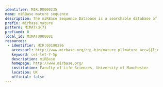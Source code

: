 ```yaml
---
identifier: MIR:00000235
name: miRBase mature sequence
description: The miRBase Sequence Database is a searchable database of published miRNA sequences and annotation. This collection refers specifically to the mature miRNA sequence.
prefix: mirbase.mature
pattern: MIMAT\d{7}
prefixed: 0
local_id: MIMAT0000001
resources:
 - identifier: MIR:00100296
   accessurl: http://www.mirbase.org/cgi-bin/mature.pl?mature_acc=${lid}
   keyword: cel-let-7-5p
   description: miRBase
   homepage: http://www.mirbase.org/
   institution: Faculty of Life Sciences, University of Manchester
   location: UK
   official: false
---
```


